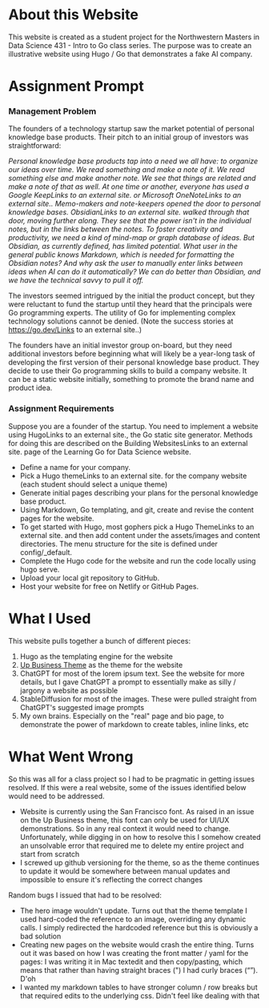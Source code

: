 # About this Website

This website is created as a student project for the Northwestern Masters in Data Science 431 - Intro to Go class series.  The purpose was to create an illustrative website using Hugo / Go that demonstrates a fake AI company.

# Assignment Prompt

### Management Problem

The founders of a technology startup saw the market potential of personal knowledge base products. Their pitch to an initial group of investors was straightforward:

*Personal knowledge base products tap into a need we all have: to organize our ideas over time. We read something and make a note of it. We read something else and make another note. We see that things are related and make a note of that as well. At one time or another, everyone has used a Google KeepLinks to an external site. or Microsoft OneNoteLinks to an external site.. Memo-makers and note-keepers opened the door to personal knowledge bases. ObsidianLinks to an external site. walked through that door, moving further along. They see that the power isn't in the individual notes, but in the links between the notes. To foster creativity and productivity, we need a kind of mind-map or graph database of ideas. But Obsidian, as currently defined, has limited potential. What user in the general public knows Markdown, which is needed for formatting the Obsidian notes? And why ask the user to manually enter links between ideas when AI can do it automatically? We can do better than Obsidian, and we have the technical savvy to pull it off.*

The investors seemed intrigued by the initial the product concept, but they were reluctant to fund the startup until they heard that the principals were Go programming experts. The utility of Go for implementing complex technology solutions cannot be denied. (Note the success stories at https://go.dev/Links to an external site..) 

The founders have an initial investor group on-board, but they need additional investors before beginning what will likely be a year-long task of developing the first version of their personal knowledge base product. They decide to use their Go programming skills to build a company website. It can be a static website initially, something to promote the brand name and product idea.

### Assignment Requirements 

Suppose you are a founder of the startup. You need to implement a website using HugoLinks to an external site., the Go static site generator. Methods for doing this are described on the Building WebsitesLinks to an external site. page of the Learning Go for Data Science website. 

* Define a name for your company.
* Pick a Hugo themeLinks to an external site. for the company website (each student should select a unique theme)
* Generate initial pages describing your plans for the personal knowledge base product.
* Using Markdown, Go templating, and git, create and revise the content pages for the website. 
* To get started with Hugo, most gophers pick a Hugo ThemeLinks to an external site. and then add content under the assets/images and content directories. The menu structure for the site is defined under config/_default.
* Complete the Hugo code for the website and run the code locally using hugo serve.
* Upload your local git repository to GitHub.
* Host your website for free on Netlify or GitHub Pages.

# What I Used

This website pulls together a bunch of different pieces:

1. Hugo as the templating engine for the website
2. [Up Business Theme](https://themes.gohugo.io/themes/up-business-theme/) as the theme for the website
3. ChatGPT for most of the lorem ipsum text.  See the website for more details, but I gave ChatGPT a prompt to essentially make as silly / jargony a website as possible
4. StableDiffusion for most of the images.  These were pulled straight from ChatGPT's suggested image prompts
5. My own brains.  Especially on the "real" page and bio page, to demonstrate the power of markdown to create tables, inline links, etc

# What Went Wrong

So this was all for a class project so I had to be pragmatic in getting issues resolved.  If this were a real website, some of the issues identified below would need to be addressed.

* Website is currently using the San Francisco font.  As raised in an issue on the Up Business theme, this font can only be used for UI/UX demonstrations.  So in any real context it would need to change.  Unfortunately, while digging in on how to resolve this I somehow created an unsolvable error that required me to delete my entire project and start from scratch
* I screwed up github versioning for the theme, so as the theme continues to update it would be somewhere between manual updates and impossible to ensure it's reflecting the correct changes

Random bugs I issued that had to be resolved:
* The hero image wouldn't update.  Turns out that the theme template I used hard-coded the reference to an image, overriding any dynamic calls.  I simply redirected the hardcoded reference but this is obviously a bad solution
* Creating new pages on the website would crash the entire thing.  Turns out it was based on how I was creating the front matter / yaml for the pages: I was writing it in Mac textedit and then copy/pasting, which means that rather than having straight braces (") I had curly braces (“”).  D'oh
* I wanted my markdown tables to have stronger column / row breaks but that required edits to the underlying css.  Didn't feel like dealing with that